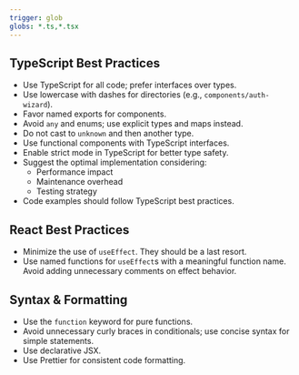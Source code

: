 ```yaml
---
trigger: glob
globs: *.ts,*.tsx
---
```


## TypeScript Best Practices

- Use TypeScript for all code; prefer interfaces over types.
- Use lowercase with dashes for directories (e.g., `components/auth-wizard`).
- Favor named exports for components.
- Avoid `any` and enums; use explicit types and maps instead.
- Do not cast to `unknown` and then another type.
- Use functional components with TypeScript interfaces.
- Enable strict mode in TypeScript for better type safety.
- Suggest the optimal implementation considering:
  - Performance impact
  - Maintenance overhead
  - Testing strategy
- Code examples should follow TypeScript best practices.

## React Best Practices

- Minimize the use of `useEffect`. They should be a last resort.
- Use named functions for `useEffect`s with a meaningful function name. Avoid adding unnecessary comments on effect behavior.

## Syntax & Formatting

- Use the `function` keyword for pure functions.
- Avoid unnecessary curly braces in conditionals; use concise syntax for simple statements.
- Use declarative JSX.
- Use Prettier for consistent code formatting.